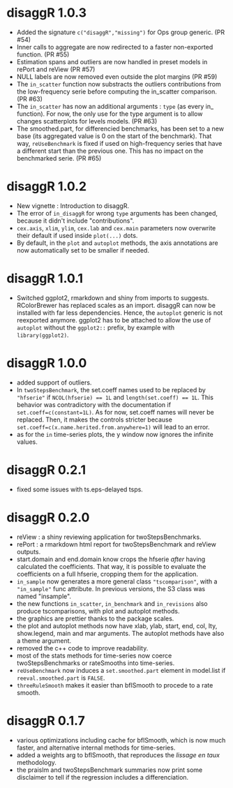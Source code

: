 # disaggR 1.0.3
* Added the signature `c("disaggR","missing")` for Ops group generic. (PR #54)
* Inner calls to aggregate are now redirected to a faster non-exported function. (PR #55)
* Estimation spans and outliers are now handled in preset models in rePort and reView (PR #57)
* NULL labels are now removed even outside the plot margins (PR #59)
* The `in_scatter` function now substracts the outliers contributions from the low-frequency serie before computing the in_scatter comparison. (PR #63)
* The `in_scatter` has now an additional arguments : `type` (as every in_ function). For now, the only use for the type argument is to allow changes scatterplots for levels models. (PR #63)
* The smoothed.part, for differencied benchmarks, has been set to a new base (its aggregated value is 0 on the start of the benchmark). That way, `reUseBenchmark` is fixed if used on high-frequency series that have a different start than the previous one. This has no impact on the benchmarked serie. (PR #65)

# disaggR 1.0.2
* New vignette : Introduction to disaggR.
* The error of `in_disaggR` for wrong `type` arguments has been changed, because it didn't include "contributions".
* `cex.axis`, `xlim`, `ylim`, `cex.lab` and `cex.main` parameters now overwrite their default if used inside `plot(...)` dots.
* By default, in the `plot` and `autoplot` methods, the axis annotations are now automatically set to be smaller if needed.

# disaggR 1.0.1
* Switched ggplot2, rmarkdown and shiny from imports to suggests. RColorBrewer has replaced scales as an import. disaggR can now be installed with far less dependencies. Hence, the `autoplot` generic is not reexported anymore. ggplot2 has to be attached to allow the use of `autoplot` without the `ggplot2::` prefix, by example with `library(ggplot2)`.

# disaggR 1.0.0
* added support of outliers.
* In `twoStepsBenchmark`, the set.coeff names used to be replaced by `"hfserie"` if `NCOL(hfserie) == 1L` and `length(set.coeff) == 1L`. This behavior was contradictory with the documentation if `set.coeff=c(constant=1L)`. As for now, set.coeff names will never be replaced. Then, it makes the controls stricter because `set.coeff=c(x.name.herited.from.anywhere=1)` will lead to an error.
* as for the `in` time-series plots, the y window now ignores the infinite values.

# disaggR 0.2.1
* fixed some issues with ts.eps-delayed tsps.

# disaggR 0.2.0
* reView : a shiny reviewing application for twoStepsBenchmarks.
* rePort : a rmarkdown html report for twoStepsBenchmark and reView outputs.
* start.domain and end.domain know crops the hfserie *after* having calculated the coefficients. That way, it is possible to evaluate the coefficients on a full hfserie, cropping them for the application.
* `in_sample` now generates a more general class `"tscomparison"`, with a `"in_sample"` func attribute. In previous versions,
the S3 class was named "insample".
* the new functions `in_scatter`, `in_benchmark` and `in_revisions` also produce tscomparisons, with plot and autoplot methods.
* the graphics are prettier thanks to the package scales.
* the plot and autoplot methods now have xlab, ylab, start, end, col, lty, show.legend, main and mar arguments. The autoplot methods have also a theme argument.
* removed the c++ code to improve readability.
* most of the stats methods for time-series now coerce twoStepsBenchmarks or rateSmooths into time-series.
* `reUseBenchmark` now induces a `set.smoothed.part` element in model.list if `reeval.smoothed.part` is
`FALSE`.
* `threeRuleSmooth` makes it easier than bflSmooth to procede to a rate smooth.

# disaggR 0.1.7
* various optimizations including cache for bflSmooth, which is now much faster, and alternative internal methods for time-series.
* added a weights arg to bflSmooth, that reproduces the *lissage en taux* methodology.
* the praislm and twoStepsBenchmark summaries now print some disclaimer to tell if the regression includes a differenciation.
